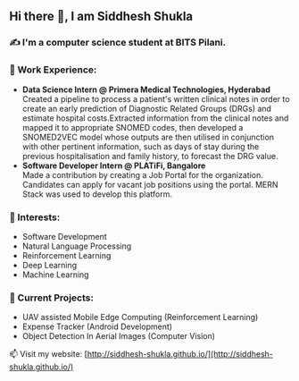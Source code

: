## Hi there 👋, I am Siddhesh Shukla 
### ✍️ I'm a computer science student at BITS Pilani.

### 💼 Work Experience: <br>

- <b>Data Science Intern @ Primera Medical Technologies, Hyderabad</b> <br>
Created a pipeline to process a patient's written clinical notes in order to create an early prediction of Diagnostic Related Groups (DRGs) and estimate hospital costs.Extracted information from the clinical notes and mapped it to appropriate SNOMED codes, then developed a SNOMED2VEC model whose outputs are then utilised in conjunction with other pertinent information, such as days of stay during the previous hospitalisation and family history, to forecast the DRG value.
- <b>Software Developer Intern @ PLATiFi, Bangalore</b> <br>
Made a contribution by creating a Job Portal for the organization. Candidates can apply for vacant job positions using the portal.
MERN Stack was used to develop this platform.

### 🌱 Interests:
- Software Development
- Natural Language Processing
- Reinforcement Learning
- Deep Learning
- Machine Learning

### 🔭 Current Projects:
- UAV assisted Mobile Edge Computing (Reinforcement Learning)
- Expense Tracker (Android Development)
- Object Detection In Aerial Images (Computer Vision)

📫 Visit my website: [http://siddhesh-shukla.github.io/](http://siddhesh-shukla.github.io/)
